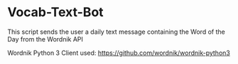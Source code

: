 # Vocab-Text-Bot
This script sends the user a daily text message containing the Word of the Day from the Wordnik API 

Wordnik Python 3 Client used: 
https://github.com/wordnik/wordnik-python3

